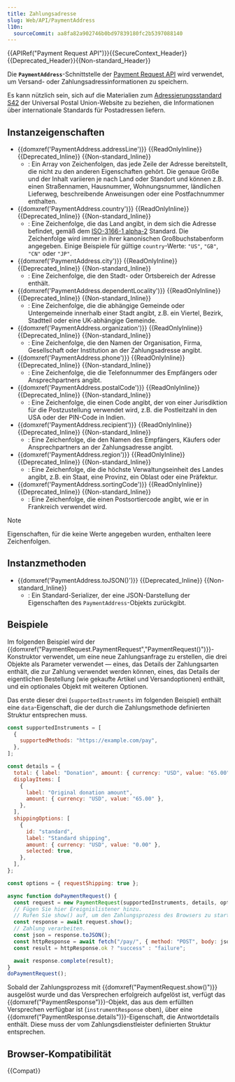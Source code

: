 ```yaml
---
title: Zahlungsadresse
slug: Web/API/PaymentAddress
l10n:
  sourceCommit: aa8fa82a902746b0bd97839180fc2b5397088140
---
```


{{APIRef("Payment Request API")}}{{SecureContext_Header}}{{Deprecated_Header}}{{Non-standard_Header}}

Die **`PaymentAddress`**-Schnittstelle der [Payment Request API](/de/docs/Web/API/Payment_Request_API) wird verwendet, um Versand- oder Zahlungsadressinformationen zu speichern.

Es kann nützlich sein, sich auf die Materialien zum [Adressierungsstandard S42](https://www.upu.int/en/Postal-Solutions/Programmes-Services/Addressing-Solutions#addressing-s42-standard) der Universal Postal Union-Website zu beziehen, die Informationen über internationale Standards für Postadressen liefern.

## Instanzeigenschaften

- {{domxref('PaymentAddress.addressLine')}} {{ReadOnlyInline}} {{Deprecated_Inline}} {{Non-standard_Inline}}
  - : Ein Array von Zeichenfolgen, das jede Zeile der Adresse bereitstellt, die nicht zu den anderen Eigenschaften gehört. Die genaue Größe und der Inhalt variieren je nach Land oder Standort und können z.B. einen Straßennamen, Hausnummer, Wohnungsnummer, ländlichen Lieferweg, beschreibende Anweisungen oder eine Postfachnummer enthalten.
- {{domxref('PaymentAddress.country')}} {{ReadOnlyInline}} {{Deprecated_Inline}} {{Non-standard_Inline}}
  - : Eine Zeichenfolge, die das Land angibt, in dem sich die Adresse befindet, gemäß dem [ISO-3166-1 alpha-2](https://en.wikipedia.org/wiki/ISO_3166-1_alpha-2) Standard. Die Zeichenfolge wird immer in ihrer kanonischen Großbuchstabenform angegeben. Einige Beispiele für gültige `country`-Werte: `"US"`, `"GB"`, `"CN"` oder `"JP"`.
- {{domxref('PaymentAddress.city')}} {{ReadOnlyInline}} {{Deprecated_Inline}} {{Non-standard_Inline}}
  - : Eine Zeichenfolge, die den Stadt- oder Ortsbereich der Adresse enthält.
- {{domxref('PaymentAddress.dependentLocality')}} {{ReadOnlyInline}} {{Deprecated_Inline}} {{Non-standard_Inline}}
  - : Eine Zeichenfolge, die die abhängige Gemeinde oder Untergemeinde innerhalb einer Stadt angibt, z.B. ein Viertel, Bezirk, Stadtteil oder eine UK-abhängige Gemeinde.
- {{domxref('PaymentAddress.organization')}} {{ReadOnlyInline}} {{Deprecated_Inline}} {{Non-standard_Inline}}
  - : Eine Zeichenfolge, die den Namen der Organisation, Firma, Gesellschaft oder Institution an der Zahlungsadresse angibt.
- {{domxref('PaymentAddress.phone')}} {{ReadOnlyInline}} {{Deprecated_Inline}} {{Non-standard_Inline}}
  - : Eine Zeichenfolge, die die Telefonnummer des Empfängers oder Ansprechpartners angibt.
- {{domxref('PaymentAddress.postalCode')}} {{ReadOnlyInline}} {{Deprecated_Inline}} {{Non-standard_Inline}}
  - : Eine Zeichenfolge, die einen Code angibt, der von einer Jurisdiktion für die Postzustellung verwendet wird, z.B. die Postleitzahl in den USA oder der PIN-Code in Indien.
- {{domxref('PaymentAddress.recipient')}} {{ReadOnlyInline}} {{Deprecated_Inline}} {{Non-standard_Inline}}
  - : Eine Zeichenfolge, die den Namen des Empfängers, Käufers oder Ansprechpartners an der Zahlungsadresse angibt.
- {{domxref('PaymentAddress.region')}} {{ReadOnlyInline}} {{Deprecated_Inline}} {{Non-standard_Inline}}
  - : Eine Zeichenfolge, die die höchste Verwaltungseinheit des Landes angibt, z.B. ein Staat, eine Provinz, ein Oblast oder eine Präfektur.
- {{domxref('PaymentAddress.sortingCode')}} {{ReadOnlyInline}} {{Deprecated_Inline}} {{Non-standard_Inline}}
  - : Eine Zeichenfolge, die einen Postsortiercode angibt, wie er in Frankreich verwendet wird.

> [!NOTE]
> Eigenschaften, für die keine Werte angegeben wurden, enthalten leere Zeichenfolgen.

## Instanzmethoden

- {{domxref('PaymentAddress.toJSON()')}} {{Deprecated_Inline}} {{Non-standard_Inline}}
  - : Ein Standard-Serializer, der eine JSON-Darstellung der Eigenschaften des `PaymentAddress`-Objekts zurückgibt.

## Beispiele

Im folgenden Beispiel wird der {{domxref("PaymentRequest.PaymentRequest","PaymentRequest()")}}-Konstruktor verwendet, um eine neue Zahlungsanfrage zu erstellen, die drei Objekte als Parameter verwendet — eines, das Details der Zahlungsarten enthält, die zur Zahlung verwendet werden können, eines, das Details der eigentlichen Bestellung (wie gekaufte Artikel und Versandoptionen) enthält, und ein optionales Objekt mit weiteren Optionen.

Das erste dieser drei (`supportedInstruments` im folgenden Beispiel) enthält eine `data`-Eigenschaft, die der durch die Zahlungsmethode definierten Struktur entsprechen muss.

```js
const supportedInstruments = [
  {
    supportedMethods: "https://example.com/pay",
  },
];

const details = {
  total: { label: "Donation", amount: { currency: "USD", value: "65.00" } },
  displayItems: [
    {
      label: "Original donation amount",
      amount: { currency: "USD", value: "65.00" },
    },
  ],
  shippingOptions: [
    {
      id: "standard",
      label: "Standard shipping",
      amount: { currency: "USD", value: "0.00" },
      selected: true,
    },
  ],
};

const options = { requestShipping: true };

async function doPaymentRequest() {
  const request = new PaymentRequest(supportedInstruments, details, options);
  // Fügen Sie hier Ereignislistener hinzu.
  // Rufen Sie show() auf, um den Zahlungsprozess des Browsers zu starten.
  const response = await request.show();
  // Zahlung verarbeiten.
  const json = response.toJSON();
  const httpResponse = await fetch("/pay/", { method: "POST", body: json });
  const result = httpResponse.ok ? "success" : "failure";

  await response.complete(result);
}
doPaymentRequest();
```

Sobald der Zahlungsprozess mit {{domxref("PaymentRequest.show()")}} ausgelöst wurde und das Versprechen erfolgreich aufgelöst ist, verfügt das {{domxref("PaymentResponse")}}-Objekt, das aus dem erfüllten Versprechen verfügbar ist (`instrumentResponse` oben), über eine {{domxref("PaymentResponse.details")}}-Eigenschaft, die Antwortdetails enthält. Diese muss der vom Zahlungsdienstleister definierten Struktur entsprechen.

## Browser-Kompatibilität

{{Compat}}
